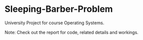 # Sleeping-Barber-Problem

University Project for course Operating Systems.

Note: Check out the report for code, related details and workings.
